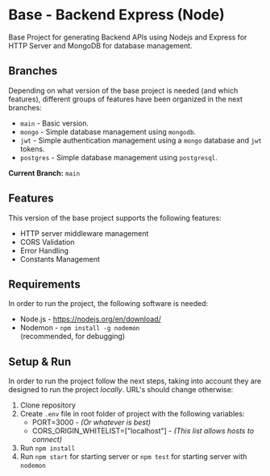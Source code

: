 # Base - Backend Express (Node)
Base Project for generating Backend APIs using Nodejs and Express for HTTP Server and MongoDB for database management.

## Branches
Depending on what version of the base project is needed (and which features), different groups of features have been organized in the next branches:
- `main` - Basic version.
- `mongo` - Simple database management using `mongodb`.
- `jwt` - Simple authentication management using a `mongo` database and `jwt` tokens.
- `postgres` - Simple database management using `postgresql`.

**Current Branch:** `main`

## Features
This version of the base project supports the following features:
- HTTP server middleware management
- CORS Validation
- Error Handling
- Constants Management

## Requirements
In order to run the project, the following software is needed:
- Node.js - https://nodejs.org/en/download/
- Nodemon - `npm install -g nodemon` <br>
(recommended, for debugging)

## Setup & Run
In order to run the project follow the next steps, taking into account they are designed to run the project *locally*. URL's should change otherwise:
1. Clone repository
2. Create `.env` file in root folder of project with the following variables:
    - PORT=3000 - *(Or whatever is best)*
    - CORS_ORIGIN_WHITELIST=["localhost"] - *(This list allows hosts to connect)*
3. Run `npm install`
4. Run `npm start` for starting server or `npm test` for starting server with `nodemon`


